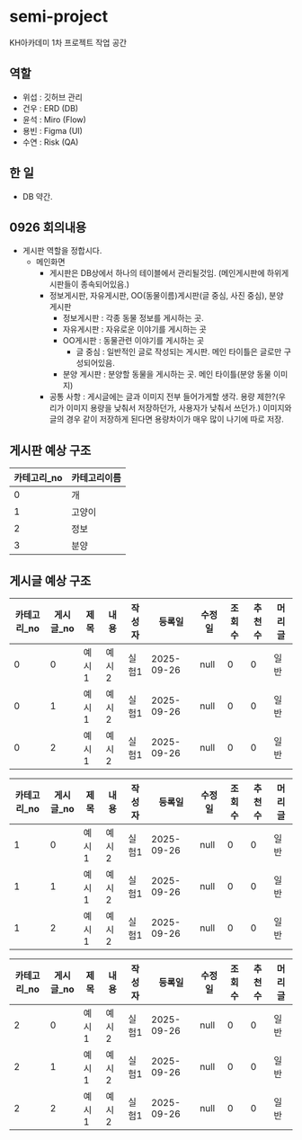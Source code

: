 # semi-project
KH아카데미 1차 프로젝트 작업 공간

## 역할
 - 위섭 : 깃허브 관리
 - 건우 : ERD (DB)
 - 윤석 : Miro (Flow)
 - 용빈 : Figma (UI)
 - 수연 : Risk (QA)


## 한 일
 - DB 약간.

## 0926 회의내용
 - 게시판 역할을 정합시다.
   - 메인화면
     - 게시판은 DB상에서 하나의 테이블에서 관리될것임. (메인게시판에 하위게시판들이 종속되어있음.)
     - 정보게시판, 자유게시판, OO(동물이름)게시판(글 중심, 사진 중심), 분양 게시판
       - 정보게시판 : 각종 동물 정보를 게시하는 곳.
       - 자유게시판 : 자유로운 이야기를 게시하는 곳
       - OO게시판 : 동물관련 이야기를 게시하는 곳
         - 글 중심 : 일반적인 글로 작성되는 게시판. 메인 타이틀은 글로만 구성되어있음.
       - 분양 게시판 : 분양할 동물을 게시하는 곳. 메인 타이틀(분양 동물 이미지)
     - 공통 사항 : 게시글에는 글과 이미지 전부 들어가게할 생각. 용량 제한?(우리가 이미지 용량을 낮춰서 저장하던가, 사용자가 낮춰서 쓰던가.)
                          이미지와 글의 경우 같이 저장하게 된다면 용량차이가 매우 많이 나기에 따로 저장.

## 게시판 예상 구조
 | 카테고리_no | 카테고리이름 |
 | ------------| --------- |
 | 0 | 개 |
 |1|고양이|
 |2|정보|
 |3|분양|

## 게시글 예상 구조
 | 카테고리_no | 게시글_no | 제목 | 내용 | 작성자 | 등록일 | 수정일 | 조회수 | 추천수 | 머리글 |
 |-|-|-|-|-|-|-|-|-|-|
 |0|0|예시1|예시2|실험1|2025-09-26|null|0|0|일반|
 |0|1|예시1|예시2|실험1|2025-09-26|null|0|0|일반|
 |0|2|예시1|예시2|실험1|2025-09-26|null|0|0|일반|

  | 카테고리_no | 게시글_no | 제목 | 내용 | 작성자 | 등록일 | 수정일 | 조회수 | 추천수 | 머리글 |
 |-|-|-|-|-|-|-|-|-|-|
 |1|0|예시1|예시2|실험1|2025-09-26|null|0|0|일반|
 |1|1|예시1|예시2|실험1|2025-09-26|null|0|0|일반|
 |1|2|예시1|예시2|실험1|2025-09-26|null|0|0|일반|

  | 카테고리_no | 게시글_no | 제목 | 내용 | 작성자 | 등록일 | 수정일 | 조회수 | 추천수 | 머리글 |
 |-|-|-|-|-|-|-|-|-|-|
 |2|0|예시1|예시2|실험1|2025-09-26|null|0|0|일반|
 |2|1|예시1|예시2|실험1|2025-09-26|null|0|0|일반|
 |2|2|예시1|예시2|실험1|2025-09-26|null|0|0|일반|
